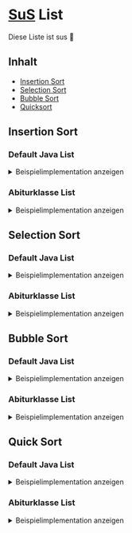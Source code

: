 # [SuS](## "Suchen und Sortieren ") List
Diese Liste ist sus :rat:

## Inhalt
 - [Insertion Sort](#insertion-sort)
 - [Selection Sort](#selection-sort)
 - [Bubble Sort](#bubble-sort)
 - [Quicksort](#quick-sort)

## Insertion Sort

### Default Java List
<details>
  <summary>Beispielimplementation anzeigen</summary>

```java
public static void insertionSort(List<Integer> list) {
    for (int i = 1; i < list.size(); i++) {
        int j = i;
        while (j > 0 && list.get(j - 1) > list.get(j)) {
            Collections.swap(list, j, j - 1);
            j--;
        }
    }
}
```
</details>

### Abiturklasse List
<details>
  <summary>Beispielimplementation anzeigen</summary>
  

```java
private List<Integer> insertionSort(List<Integer> list) {
    List<Integer> helperList = new List<>();
    while (!list.isEmpty())
    {
        list.toFirst();
        helperList.toFirst();
        
        if (helperList.isEmpty()) {
            helperList.insert(list.getContent());
            list.remove();
            continue;
        }
        boolean hasInserted = false;
        while (helperList.hasAccess()) {
            if (helperList.getContent() < list.getContent()) {
                helperList.insert(list.getContent());
                hasInserted = true;
                break;
            }
            helperList.next();
        }

        if (!hasInserted) {
            helperList.append(list.getContent());
        }

        list.remove();
    }
    return helperList;
}
```

</details>

## Selection Sort

### Default Java List
<details>
  <summary>Beispielimplementation anzeigen</summary>

```java
public static void selectionSort(List<Integer> list) {
    for (int i = 0; i < list.size(); i++) {
        int min = i;
        for (int j = i + 1; j < list.size(); j++) {
            if (list.get(j) < list.get(min)) {
                min = j;
            }
        }
        Collections.swap(list, i, min);
    }
}
```

</details>

### Abiturklasse List
<details>
  <summary>Beispielimplementation anzeigen</summary>

```java
private List<Integer> selectionSort(List<Integer> list) {
    List<Integer> helperList = new List<>();
    while (!list.isEmpty())
    {
        list.toFirst();
        helperList.toFirst();
        
        if (helperList.isEmpty()) {
            helperList.insert(list.getContent());
            list.remove();
            continue;
        }
        boolean hasInserted = false;
        while (helperList.hasAccess()) {
            if (helperList.getContent() < list.getContent()) {
                helperList.insert(list.getContent());
                hasInserted = true;
                break;
            }
            helperList.next();
        }

        if (!hasInserted) {
            helperList.append(list.getContent());
        }

        list.remove();
    }
    return helperList;
}
```

</details>

## Bubble Sort

### Default Java List
<details>
  <summary>Beispielimplementation anzeigen</summary>

```java
public static void bubbleSort(List<Integer> list) {
    for (int i = 0; i < list.size(); i++) {
        for (int j = 0; j < list.size() - 1; j++) {
            if (list.get(j) > list.get(j + 1)) {
                Collections.swap(list, j, j + 1);
            }
        }
    }
}
```

</details>

### Abiturklasse List
<details>
  <summary>Beispielimplementation anzeigen</summary>

```java
private List<Integer> bubbleSort(List<Integer> list) {
    List<Integer> helperList = new List<>();
    while (!list.isEmpty())
    {
        list.toFirst();
        helperList.toFirst();
        
        if (helperList.isEmpty()) {
            helperList.insert(list.getContent());
            list.remove();
            continue;
        }
        boolean hasInserted = false;
        while (helperList.hasAccess()) {
            if (helperList.getContent() < list.getContent()) {
                helperList.insert(list.getContent());
                hasInserted = true;
                break;
            }
            helperList.next();
        }

        if (!hasInserted) {
            helperList.append(list.getContent());
        }

        list.remove();
    }
    return helperList;
}
```

</details>

## Quick Sort

### Default Java List
<details>
  <summary>Beispielimplementation anzeigen</summary>

```java
public static void quickSort(List<Integer> list) {
    quickSort(list, 0, list.size() - 1);
}

private static void quickSort(List<Integer> list, int left, int right) {
    if (left < right) {
        int pivot = partition(list, left, right);
        quickSort(list, left, pivot - 1);
        quickSort(list, pivot + 1, right);
    }
}

private static int partition(List<Integer> list, int left, int right) {
    int pivot = list.get(right);
    int i = left - 1;
    for (int j = left; j < right; j++) {
        if (list.get(j) <= pivot) {
            i++;
            Collections.swap(list, i, j);
        }
    }
    Collections.swap(list, i + 1, right);
    return i + 1;
}
```

</details>

### Abiturklasse List
<details>
  <summary>Beispielimplementation anzeigen</summary>

```java
private List<Integer> quickSort(List<Integer> list) {
    List<Integer> helperList = new List<>();
    while (!list.isEmpty())
    {
        list.toFirst();
        helperList.toFirst();
        
        if (helperList.isEmpty()) {
            helperList.insert(list.getContent());
            list.remove();
            continue;
        }
        boolean hasInserted = false;
        while (helperList.hasAccess()) {
            if (helperList.getContent() < list.getContent()) {
                helperList.insert(list.getContent());
                hasInserted = true;
                break;
            }
            helperList.next();
        }

        if (!hasInserted) {
            helperList.append(list.getContent());
        }

        list.remove();
    }
    return helperList;
}
```

</details>